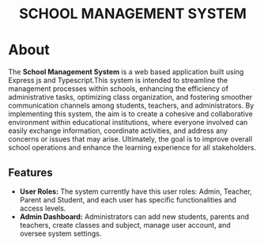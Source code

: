 <h1 align="center">
SCHOOL MANAGEMENT SYSTEM
</h1>

# About

The <strong>School Management System</strong> is a web based application built using Express js and Typescript.This system is intended to streamline the management processes within schools,
enhancing the efficiency of administrative tasks, optimizing class organization, and fostering smoother communication channels among students, 
teachers, and administrators. By implementing this system, the aim is to create a cohesive and collaborative environment within educational institutions,
where everyone involved can easily exchange information, coordinate activities, and address any concerns or issues that may arise. Ultimately,
the goal is to improve overall school operations and enhance the learning experience for all stakeholders.

## Features

 - **User Roles:** The system currently have this user roles: Admin, Teacher, Parent and Student, and each user has specific functionalities and access levels.
 - **Admin Dashboard:** Administrators can add new students, parents and teachers, create classes and subject, manage user account, and oversee system settings.
